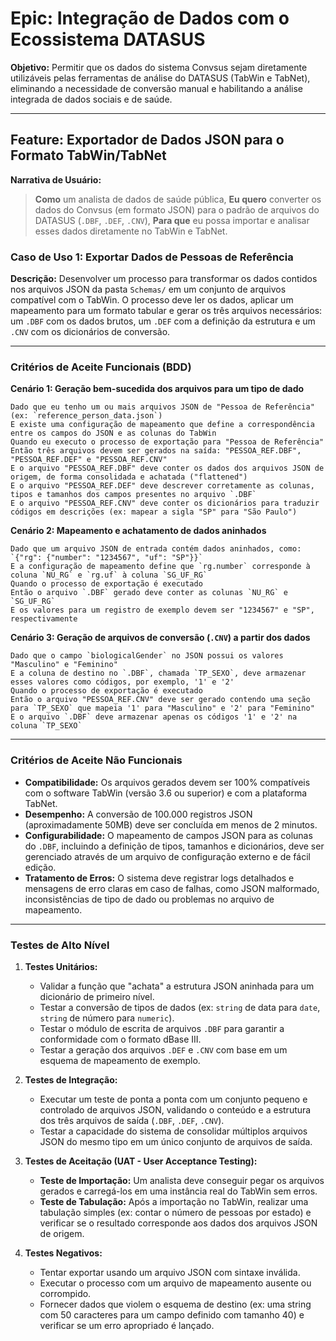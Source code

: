 # Epic: Integração de Dados com o Ecossistema DATASUS

**Objetivo:** Permitir que os dados do sistema Convsus sejam diretamente utilizáveis pelas ferramentas de análise do DATASUS (TabWin e TabNet), eliminando a necessidade de conversão manual e habilitando a análise integrada de dados sociais e de saúde.

---

## Feature: Exportador de Dados JSON para o Formato TabWin/TabNet

**Narrativa de Usuário:**

> **Como** um analista de dados de saúde pública,
> **Eu quero** converter os dados do Convsus (em formato JSON) para o padrão de arquivos do DATASUS (`.DBF`, `.DEF`, `.CNV`),
> **Para que** eu possa importar e analisar esses dados diretamente no TabWin e TabNet.

### Caso de Uso 1: Exportar Dados de Pessoas de Referência

**Descrição:** Desenvolver um processo para transformar os dados contidos nos arquivos JSON da pasta `Schemas/` em um conjunto de arquivos compatível com o TabWin. O processo deve ler os dados, aplicar um mapeamento para um formato tabular e gerar os três arquivos necessários: um `.DBF` com os dados brutos, um `.DEF` com a definição da estrutura e um `.CNV` com os dicionários de conversão.

---

### Critérios de Aceite Funcionais (BDD)

**Cenário 1: Geração bem-sucedida dos arquivos para um tipo de dado**
```gherkin
Dado que eu tenho um ou mais arquivos JSON de "Pessoa de Referência" (ex: `reference_person_data.json`)
E existe uma configuração de mapeamento que define a correspondência entre os campos do JSON e as colunas do TabWin
Quando eu executo o processo de exportação para "Pessoa de Referência"
Então três arquivos devem ser gerados na saída: "PESSOA_REF.DBF", "PESSOA_REF.DEF" e "PESSOA_REF.CNV"
E o arquivo "PESSOA_REF.DBF" deve conter os dados dos arquivos JSON de origem, de forma consolidada e achatada ("flattened")
E o arquivo "PESSOA_REF.DEF" deve descrever corretamente as colunas, tipos e tamanhos dos campos presentes no arquivo `.DBF`
E o arquivo "PESSOA_REF.CNV" deve conter os dicionários para traduzir códigos em descrições (ex: mapear a sigla "SP" para "São Paulo")
```

**Cenário 2: Mapeamento e achatamento de dados aninhados**
```gherkin
Dado que um arquivo JSON de entrada contém dados aninhados, como: `{"rg": {"number": "1234567", "uf": "SP"}}`
E a configuração de mapeamento define que `rg.number` corresponde à coluna `NU_RG` e `rg.uf` à coluna `SG_UF_RG`
Quando o processo de exportação é executado
Então o arquivo `.DBF` gerado deve conter as colunas `NU_RG` e `SG_UF_RG`
E os valores para um registro de exemplo devem ser "1234567" e "SP", respectivamente
```

**Cenário 3: Geração de arquivos de conversão (`.CNV`) a partir dos dados**
```gherkin
Dado que o campo `biologicalGender` no JSON possui os valores "Masculino" e "Feminino"
E a coluna de destino no `.DBF`, chamada `TP_SEXO`, deve armazenar esses valores como códigos, por exemplo, '1' e '2'
Quando o processo de exportação é executado
Então o arquivo "PESSOA_REF.CNV" deve ser gerado contendo uma seção para `TP_SEXO` que mapeia '1' para "Masculino" e '2' para "Feminino"
E o arquivo `.DBF` deve armazenar apenas os códigos '1' e '2' na coluna `TP_SEXO`
```

---

### Critérios de Aceite Não Funcionais

*   **Compatibilidade:** Os arquivos gerados devem ser 100% compatíveis com o software TabWin (versão 3.6 ou superior) e com a plataforma TabNet.
*   **Desempenho:** A conversão de 100.000 registros JSON (aproximadamente 50MB) deve ser concluída em menos de 2 minutos.
*   **Configurabilidade:** O mapeamento de campos JSON para as colunas do `.DBF`, incluindo a definição de tipos, tamanhos e dicionários, deve ser gerenciado através de um arquivo de configuração externo e de fácil edição.
*   **Tratamento de Erros:** O sistema deve registrar logs detalhados e mensagens de erro claras em caso de falhas, como JSON malformado, inconsistências de tipo de dado ou problemas no arquivo de mapeamento.

---

### Testes de Alto Nível

1.  **Testes Unitários:**
    *   Validar a função que "achata" a estrutura JSON aninhada para um dicionário de primeiro nível.
    *   Testar a conversão de tipos de dados (ex: `string` de data para `date`, `string` de número para `numeric`).
    *   Testar o módulo de escrita de arquivos `.DBF` para garantir a conformidade com o formato dBase III.
    *   Testar a geração dos arquivos `.DEF` e `.CNV` com base em um esquema de mapeamento de exemplo.

2.  **Testes de Integração:**
    *   Executar um teste de ponta a ponta com um conjunto pequeno e controlado de arquivos JSON, validando o conteúdo e a estrutura dos três arquivos de saída (`.DBF`, `.DEF`, `.CNV`).
    *   Testar a capacidade do sistema de consolidar múltiplos arquivos JSON do mesmo tipo em um único conjunto de arquivos de saída.

3.  **Testes de Aceitação (UAT - User Acceptance Testing):**
    *   **Teste de Importação:** Um analista deve conseguir pegar os arquivos gerados e carregá-los em uma instância real do TabWin sem erros.
    *   **Teste de Tabulação:** Após a importação no TabWin, realizar uma tabulação simples (ex: contar o número de pessoas por estado) e verificar se o resultado corresponde aos dados dos arquivos JSON de origem.

4.  **Testes Negativos:**
    *   Tentar exportar usando um arquivo JSON com sintaxe inválida.
    *   Executar o processo com um arquivo de mapeamento ausente ou corrompido.
    *   Fornecer dados que violem o esquema de destino (ex: uma string com 50 caracteres para um campo definido com tamanho 40) e verificar se um erro apropriado é lançado.
